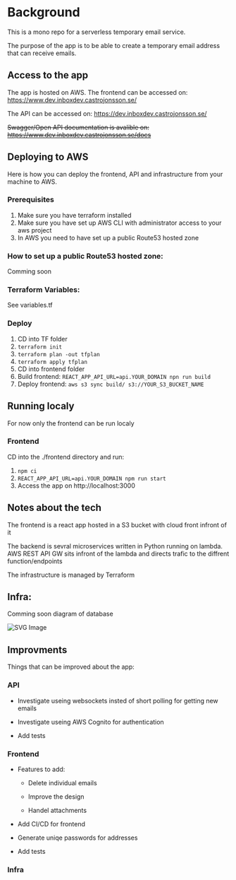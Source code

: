 # Background

This is a mono repo for a serverless temporary email service.

The purpose of the app is to be able to create a temporary email address that can receive emails.

## Access to the app

The app is hosted on AWS.
The frontend can be accessed on: https://www.dev.inboxdev.castrojonsson.se/

The API can be accessed on: https://dev.inboxdev.castrojonsson.se/

~~Swagger/Open API documentation is avalible on: https://www.dev.inboxdev.castrojonsson.se/docs~~

## Deploying to AWS

Here is how you can deploy the frontend, API and infrastructure from your machine to AWS.

### Prerequisites

1. Make sure you have terraform installed
2. Make sure you have set up AWS CLI with administrator access to your aws project
3. In AWS you need to have set up a public Route53 hosted zone

### How to set up a public Route53 hosted zone:

Comming soon

### Terraform Variables:

See variables.tf

### Deploy

1. CD into TF folder
2. `terraform init`
3. `terraform plan -out tfplan`
4. `terraform apply tfplan`
5. CD into frontend folder
6. Build frontend: `REACT_APP_API_URL=api.YOUR_DOMAIN npn run build`
7. Deploy frontend: `aws s3 sync build/ s3://YOUR_S3_BUCKET_NAME`

## Running localy

For now only the frontend can be run localy

### Frontend

CD into the ./frontend directory and run:

1. `npm ci`
2. `REACT_APP_API_URL=api.YOUR_DOMAIN npm run start`
3. Access the app on http://localhost:3000

## Notes about the tech

The frontend is a react app hosted in a S3 bucket with cloud front infront of it

The backend is sevral microservices written in Python running on lambda.
AWS REST API GW sits infront of the lambda and directs trafic to the diffrent function/endpoints

The infrastructure is managed by Terraform

## Infra:

Comming soon diagram of database

![SVG Image](https://www.dev.inboxdev.castrojonsson.se/infra.drawio.svg)

## Improvments

Things that can be improved about the app:

### API

- Investigate useing websockets insted of short polling for getting new emails

- Investigate useing AWS Cognito for authentication

- Add tests

### Frontend

- Features to add:

  - Delete individual emails

  - Improve the design

  - Handel attachments

- Add CI/CD for frontend

- Generate uniqe passwords for addresses

- Add tests

### Infra
